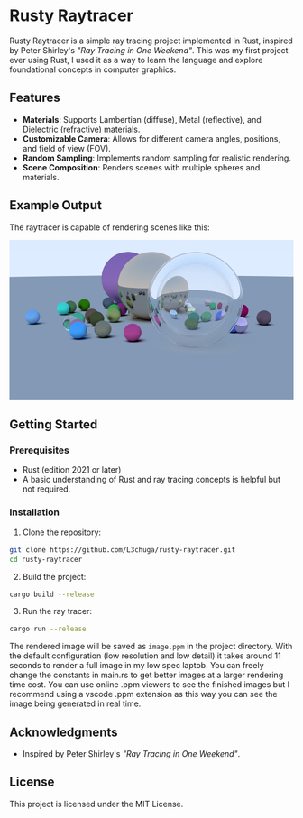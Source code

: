 # Rusty Raytracer

Rusty Raytracer is a simple ray tracing project implemented in Rust, inspired by Peter Shirley's *"Ray Tracing in One Weekend"*. This was my first project ever using Rust, I used it as a way to learn the language and explore foundational concepts in computer graphics.

## Features

- **Materials**: Supports Lambertian (diffuse), Metal (reflective), and Dielectric (refractive) materials.
- **Customizable Camera**: Allows for different camera angles, positions, and field of view (FOV).
- **Random Sampling**: Implements random sampling for realistic rendering.
- **Scene Composition**: Renders scenes with multiple spheres and materials.

## Example Output

The raytracer is capable of rendering scenes like this:

![Rusty Ray Tracer Output as png](https://github.com/L3chuga/rusty-raytracer/blob/master/example_rrt_render.png)

## Getting Started

### Prerequisites

- Rust (edition 2021 or later)
- A basic understanding of Rust and ray tracing concepts is helpful but not required.

### Installation

1. Clone the repository:
```bash
git clone https://github.com/L3chuga/rusty-raytracer.git
cd rusty-raytracer
```
2. Build the project:
```bash
cargo build --release
```
3. Run the ray tracer:
```bash
cargo run --release
```
The rendered image will be saved as `image.ppm` in the project directory. With the default configuration (low resolution and low detail) it takes around 11 seconds to render a full image in my low spec laptob. You can freely change the constants in main.rs to get better images at a larger rendering time cost. You can use online .ppm viewers to see the finished images but I recommend using a vscode .ppm extension as this way you can see the image being generated in real time.

## Acknowledgments

- Inspired by Peter Shirley's _"Ray Tracing in One Weekend"_.

## License

This project is licensed under the MIT License.

